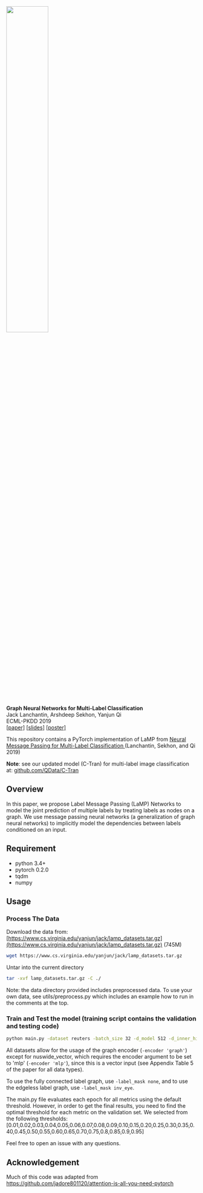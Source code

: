 <img src="LaMP.png" width="47%" height="47%">

**Graph Neural Networks for Multi-Label Classification**<br/>
Jack Lanchantin, Arshdeep Sekhon, Yanjun Qi<br/>
ECML-PKDD 2019<br/>
[[paper]](https://arxiv.org/abs/1904.08049)
[[slides]](https://jacklanchantin.github.io/documents/LaMP_slides.pdf)
[[poster]](https://jacklanchantin.github.io/documents/LaMP_poster.pdf)

This repository contains a PyTorch implementation of LaMP from [Neural Message Passing for Multi-Label Classification
](https://arxiv.org/abs/1904.08049) (Lanchantin, Sekhon, and Qi 2019)

**Note**: see our updated model (C-Tran) for multi-label image classification at: [github.com/QData/C-Tran](https://github.com/QData/C-Tran)

## Overview
In this paper, we propose Label Message Passing (LaMP) Networks to model the joint
prediction of multiple labels by treating labels as nodes on a graph. 
We use message passing neural networks (a generalization of graph neural networks) to implicitly model
the dependencies between labels conditioned on an input. 

## Requirement
- python 3.4+
- pytorch 0.2.0
- tqdm
- numpy


## Usage

### Process The Data
Download the data from: [https://www.cs.virginia.edu/yanjun/jack/lamp_datasets.tar.gz](https://www.cs.virginia.edu/yanjun/jack/lamp_datasets.tar.gz) (745M)
```bash
wget https://www.cs.virginia.edu/yanjun/jack/lamp_datasets.tar.gz
```

Untar into the current directory
```bash
tar -xvf lamp_datasets.tar.gz -C ./
```

<!--
### 1) Preprocess the data for a specific dataset
```bash
python preprocess.py -train_src data/reuters/train_inputs.txt -train_tgt data/reuters/train_labels.txt -valid_src data/reuters/valid_inputs.txt -valid_tgt data/reuters/valid_labels.txt -test_src data/reuters/test_inputs.txt -test_tgt data/reuters/test_labels.txt -save_data data/reuters/train_valid_test.pt -max_seq_len 300
```
-->

Note: the data directory provided includes preprocessed data. To use your own data, see utils/preprocess.py which includes an example how to run in the comments at the top.

### Train and Test the model (training script contains the validation and testing code)
```bash
python main.py -dataset reuters -batch_size 32 -d_model 512 -d_inner_hid 512 -n_layers_enc 2 -n_layers_dec 2 -n_head 4 -epoch 50 -dropout 0.2 -dec_dropout 0.2 -lr 0.0002 -encoder 'graph' -decoder 'graph' -label_mask 'prior'
```

All datasets allow for the usage of the graph encoder (`-encoder 'graph'`) except for nuswide_vector, which requires the encoder argument to be set to 'mlp' (`-encoder 'mlp'`), since this is a vector input (see Appendix Table 5 of the paper for all data types). 

To use the fully connected label graph, use `-label_mask none`, and to use the edgeless label graph, use `-label_mask inv_eye`.

The main.py file evaluates each epoch for all metrics using the default threshold. However, in order to get the final results, you need to find the optimal threshold for each metric on the validation set. We selected from the following thresholds:
[0.01,0.02,0.03,0.04,0.05,0.06,0.07,0.08,0.09,0.10,0.15,0.20,0.25,0.30,0.35,0.40,0.45,0.50,0.55,0.60,0.65,0.70,0.75,0.8,0.85,0.9,0.95]

Feel free to open an issue with any questions.

## Acknowledgement
Much of this code was adapted from https://github.com/jadore801120/attention-is-all-you-need-pytorch
